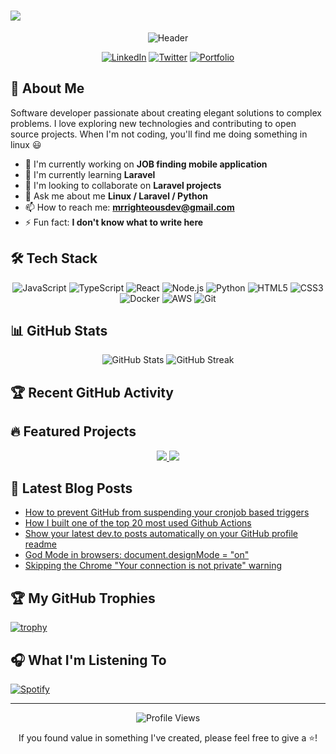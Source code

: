 <h1>
  <a href="https://git.io/typing-svg">
    <img src="https://readme-typing-svg.herokuapp.com/?lines=Hello,+There!+👋;I'm+SSENGENDO+JOHNMARY ....;Nice+to+meet+you!&center=true&size=30">
  </a>
</h1>

<div align="center">

![Header](https://capsule-render.vercel.app/api?type=waveAnimation&color=gradient&height=300&section=header&text=Hi%20There!&fontSize=90)

[![LinkedIn](https://img.shields.io/badge/LinkedIn-Connect-blue?style=for-the-badge&logo=linkedin)](https://linkedin.com/in/yourusername)
[![Twitter](https://img.shields.io/badge/Twitter-Follow-1DA1F2?style=for-the-badge&logo=twitter&logoColor=white)](https://twitter.com/yourusername)
[![Portfolio](https://img.shields.io/badge/Portfolio-Visit-brightgreen?style=for-the-badge)](https://yourwebsite.com)

</div>

## 💫 About Me

Software developer passionate about creating elegant solutions to complex problems. I love exploring new technologies and contributing to open source projects. When I'm not coding, you'll find me doing something in linux 😃

- 🔭 I'm currently working on **JOB finding mobile application**
- 🌱 I'm currently learning **Laravel**
- 👯 I'm looking to collaborate on **Laravel projects**
- 💬 Ask me about me **Linux / Laravel / Python**
- 📫 How to reach me: **mrrighteousdev@gmail.com**
- ⚡ Fun fact: **I don't know what to write here**

## 🛠️ Tech Stack

<div align="center">
  
![JavaScript](https://img.shields.io/badge/-JavaScript-F7DF1E?style=flat-square&logo=javascript&logoColor=black)
![TypeScript](https://img.shields.io/badge/-TypeScript-3178C6?style=flat-square&logo=typescript&logoColor=white)
![React](https://img.shields.io/badge/-React-61DAFB?style=flat-square&logo=react&logoColor=black)
![Node.js](https://img.shields.io/badge/-Node.js-339933?style=flat-square&logo=node.js&logoColor=white)
![Python](https://img.shields.io/badge/-Python-3776AB?style=flat-square&logo=python&logoColor=white)
![HTML5](https://img.shields.io/badge/-HTML5-E34F26?style=flat-square&logo=html5&logoColor=white)
![CSS3](https://img.shields.io/badge/-CSS3-1572B6?style=flat-square&logo=css3&logoColor=white)
![Docker](https://img.shields.io/badge/-Docker-2496ED?style=flat-square&logo=docker&logoColor=white)
![AWS](https://img.shields.io/badge/-AWS-232F3E?style=flat-square&logo=amazon-aws&logoColor=white)
![Git](https://img.shields.io/badge/-Git-F05032?style=flat-square&logo=git&logoColor=white)

</div>

## 📊 GitHub Stats

<div align="center">
  <img src="https://github-readme-stats.vercel.app/api?username=Mr-Righteousdev&show_icons=true&theme=radical" alt="GitHub Stats" />
  <img src="https://github-readme-streak-stats.herokuapp.com/?user=Mr-Righteousdev&theme=radical" alt="GitHub Streak" />
</div>

## 🏆 Recent GitHub Activity

<!--START_SECTION:activity-->
<!--END_SECTION:activity-->

## 🔥 Featured Projects

<div align="center">
  <a href="https://github.com/yourusername/project1">
    <img src="https://github-readme-stats.vercel.app/api/pin/?username=yourusername&repo=project1&theme=radical" />
  </a>
  <a href="https://github.com/yourusername/project2">
    <img src="https://github-readme-stats.vercel.app/api/pin/?username=yourusername&repo=project2&theme=radical" />
  </a>
</div>

## 📝 Latest Blog Posts

<!-- BLOG-POST-LIST:START -->
- [How to prevent GitHub from suspending your cronjob based triggers](https://dev.to/gautamkrishnar/how-to-prevent-github-from-suspending-your-cronjob-based-triggers-knf)
- [How I built one of the top 20 most used Github Actions](https://www.gautamkrishnar.com/how-i-built-one-of-the-top-20-most-used-github-actions/)
- [Show your latest dev.to posts automatically on your GitHub profile readme](https://dev.to/gautamkrishnar/show-your-latest-dev-to-posts-automatically-in-your-github-profile-readme-3nk8)
- [God Mode in browsers: document.designMode = &quot;on&quot;](https://dev.to/gautamkrishnar/god-mode-in-browsers-document-designmode-on-2pmo)
- [Skipping the Chrome &quot;Your connection is not private&quot; warning](https://dev.to/gautamkrishnar/quickbits-1-skipping-the-chrome-your-connection-is-not-private-warning-4kp1)
<!-- BLOG-POST-LIST:END -->

## 🏆 My GitHub Trophies
[![trophy](https://github-profile-trophy.vercel.app/?username=Mr-Righteousdev&theme=onedark&column=7)](https://github.com/ryo-ma/github-profile-trophy)

## 🎧 What I'm Listening To

[![Spotify](https://novatorem-khaki-ten.vercel.app/api/spotify)](https://open.spotify.com/user/Mr-Righteousdev)

---

<div align="center">
  <img src="https://komarev.com/ghpvc/?username=Mr-Righteousdev&color=blueviolet" alt="Profile Views" />
  <p>If you found value in something I've created, please feel free to give a ⭐️!</p>
</div>
